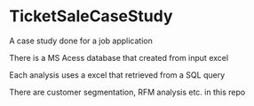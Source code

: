 # TicketSaleCaseStudy

A case study done for a job application

There is a MS Acess database that created from input excel

Each analysis uses a excel that retrieved from a SQL query

There are customer segmentation, RFM analysis etc. in this repo
